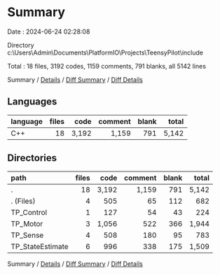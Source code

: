 # Summary

Date : 2024-06-24 02:28:08

Directory c:\\Users\\Admin\\Documents\\PlatformIO\\Projects\\TeensyPilot\\include

Total : 18 files,  3192 codes, 1159 comments, 791 blanks, all 5142 lines

Summary / [Details](details.md) / [Diff Summary](diff.md) / [Diff Details](diff-details.md)

## Languages
| language | files | code | comment | blank | total |
| :--- | ---: | ---: | ---: | ---: | ---: |
| C++ | 18 | 3,192 | 1,159 | 791 | 5,142 |

## Directories
| path | files | code | comment | blank | total |
| :--- | ---: | ---: | ---: | ---: | ---: |
| . | 18 | 3,192 | 1,159 | 791 | 5,142 |
| . (Files) | 4 | 505 | 65 | 112 | 682 |
| TP_Control | 1 | 127 | 54 | 43 | 224 |
| TP_Motor | 3 | 1,056 | 522 | 366 | 1,944 |
| TP_Sense | 4 | 508 | 180 | 95 | 783 |
| TP_StateEstimate | 6 | 996 | 338 | 175 | 1,509 |

Summary / [Details](details.md) / [Diff Summary](diff.md) / [Diff Details](diff-details.md)